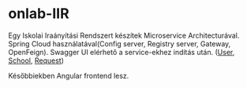 # onlab-IIR

Egy Iskolai Iraányítási Rendszert készítek Microservice Architecturával. Spring Cloud használatával(Config server, Registry server, Gateway, OpenFeign).
Swagger UI elérhető a service-ekhez indítás után.
([User](http://localhost:8084/swagger-ui/index.html#/), 
[School](http://localhost:8085/swagger-ui/index.html#/), [Request](http://localhost:8086/swagger-ui/index.html#/))

Későbbiekben Angular frontend lesz.